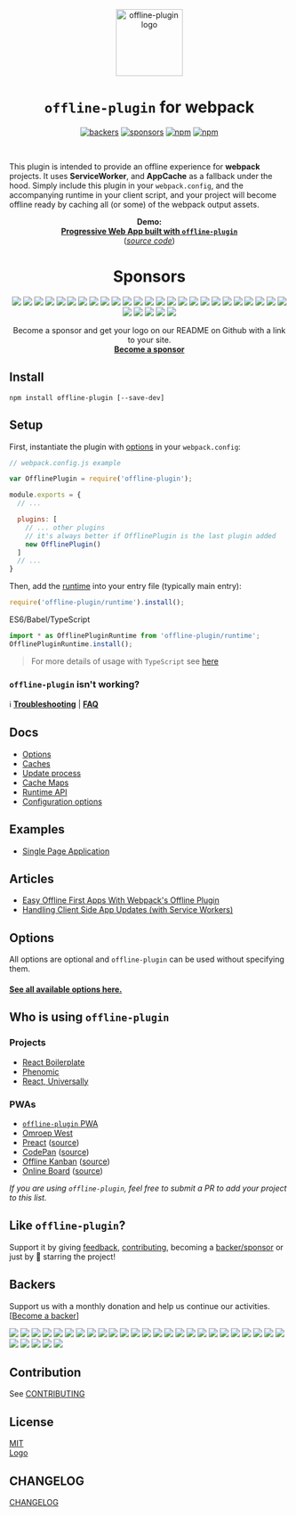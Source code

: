 ﻿<div align="center">
  <a href="https://offline-plugin.now.sh/"><img src="https://rawgit.com/NekR/offline-plugin/master/logo/logo.svg" width="120" alt="offline-plugin logo"></a>

  <h1><code>offline-plugin</code> for webpack</h1>

  <a href="#backers"><img src="https://opencollective.com/offline-plugin/backers/badge.svg" alt="backers" /></a>
  <a href="#sponsors"><img src="https://opencollective.com/offline-plugin/sponsors/badge.svg" alt="sponsors" /></a>
  <a href="https://www.npmjs.com/package/offline-plugin"><img src="https://img.shields.io/npm/v/offline-plugin.svg?maxAge=3600&v4" alt="npm"></a>
  <a href="https://www.npmjs.com/package/offline-plugin"><img src="https://img.shields.io/npm/dm/offline-plugin.svg?maxAge=3600" alt="npm"></a>
</div>
<br>

This plugin is intended to provide an offline experience for **webpack** projects. It uses **ServiceWorker**, and **AppCache** as a fallback under the hood. Simply include this plugin in your ``webpack.config``, and the accompanying runtime in your client script, and your project will become offline ready by caching all (or some) of the webpack output assets.

<div align="center">
  <strong>Demo:<br><a href="https://offline-plugin.now.sh/"> Progressive Web App built with <code>offline-plugin</code></a></strong><br>
  <div>(<a href="https://github.com/NekR/offline-plugin-pwa"><i>source code</i></a>)</div>
</div>

<div align="center">
  <h1>Sponsors</h1>
  
  <a href="https://opencollective.com/offline-plugin/sponsor/0/website" target="_blank"><img src="https://opencollective.com/offline-plugin/sponsor/0/avatar.svg"></a>
  <a href="https://opencollective.com/offline-plugin/sponsor/1/website" target="_blank"><img src="https://opencollective.com/offline-plugin/sponsor/1/avatar.svg"></a>
  <a href="https://opencollective.com/offline-plugin/sponsor/2/website" target="_blank"><img src="https://opencollective.com/offline-plugin/sponsor/2/avatar.svg"></a>
  <a href="https://opencollective.com/offline-plugin/sponsor/3/website" target="_blank"><img src="https://opencollective.com/offline-plugin/sponsor/3/avatar.svg"></a>
  <a href="https://opencollective.com/offline-plugin/sponsor/4/website" target="_blank"><img src="https://opencollective.com/offline-plugin/sponsor/4/avatar.svg"></a>
  <a href="https://opencollective.com/offline-plugin/sponsor/5/website" target="_blank"><img src="https://opencollective.com/offline-plugin/sponsor/5/avatar.svg"></a>
  <a href="https://opencollective.com/offline-plugin/sponsor/6/website" target="_blank"><img src="https://opencollective.com/offline-plugin/sponsor/6/avatar.svg"></a>
  <a href="https://opencollective.com/offline-plugin/sponsor/7/website" target="_blank"><img src="https://opencollective.com/offline-plugin/sponsor/7/avatar.svg"></a>
  <a href="https://opencollective.com/offline-plugin/sponsor/8/website" target="_blank"><img src="https://opencollective.com/offline-plugin/sponsor/8/avatar.svg"></a>
  <a href="https://opencollective.com/offline-plugin/sponsor/9/website" target="_blank"><img src="https://opencollective.com/offline-plugin/sponsor/9/avatar.svg"></a>
  <a href="https://opencollective.com/offline-plugin/sponsor/10/website" target="_blank"><img src="https://opencollective.com/offline-plugin/sponsor/10/avatar.svg"></a>
  <a href="https://opencollective.com/offline-plugin/sponsor/11/website" target="_blank"><img src="https://opencollective.com/offline-plugin/sponsor/11/avatar.svg"></a>
  <a href="https://opencollective.com/offline-plugin/sponsor/12/website" target="_blank"><img src="https://opencollective.com/offline-plugin/sponsor/12/avatar.svg"></a>
  <a href="https://opencollective.com/offline-plugin/sponsor/13/website" target="_blank"><img src="https://opencollective.com/offline-plugin/sponsor/13/avatar.svg"></a>
  <a href="https://opencollective.com/offline-plugin/sponsor/14/website" target="_blank"><img src="https://opencollective.com/offline-plugin/sponsor/14/avatar.svg"></a>
  <a href="https://opencollective.com/offline-plugin/sponsor/15/website" target="_blank"><img src="https://opencollective.com/offline-plugin/sponsor/15/avatar.svg"></a>
  <a href="https://opencollective.com/offline-plugin/sponsor/16/website" target="_blank"><img src="https://opencollective.com/offline-plugin/sponsor/16/avatar.svg"></a>
  <a href="https://opencollective.com/offline-plugin/sponsor/17/website" target="_blank"><img src="https://opencollective.com/offline-plugin/sponsor/17/avatar.svg"></a>
  <a href="https://opencollective.com/offline-plugin/sponsor/18/website" target="_blank"><img src="https://opencollective.com/offline-plugin/sponsor/18/avatar.svg"></a>
  <a href="https://opencollective.com/offline-plugin/sponsor/19/website" target="_blank"><img src="https://opencollective.com/offline-plugin/sponsor/19/avatar.svg"></a>
  <a href="https://opencollective.com/offline-plugin/sponsor/20/website" target="_blank"><img src="https://opencollective.com/offline-plugin/sponsor/20/avatar.svg"></a>
  <a href="https://opencollective.com/offline-plugin/sponsor/21/website" target="_blank"><img src="https://opencollective.com/offline-plugin/sponsor/21/avatar.svg"></a>
  <a href="https://opencollective.com/offline-plugin/sponsor/22/website" target="_blank"><img src="https://opencollective.com/offline-plugin/sponsor/22/avatar.svg"></a>
  <a href="https://opencollective.com/offline-plugin/sponsor/23/website" target="_blank"><img src="https://opencollective.com/offline-plugin/sponsor/23/avatar.svg"></a>
  <a href="https://opencollective.com/offline-plugin/sponsor/24/website" target="_blank"><img src="https://opencollective.com/offline-plugin/sponsor/24/avatar.svg"></a>
  <a href="https://opencollective.com/offline-plugin/sponsor/25/website" target="_blank"><img src="https://opencollective.com/offline-plugin/sponsor/25/avatar.svg"></a>
  <a href="https://opencollective.com/offline-plugin/sponsor/26/website" target="_blank"><img src="https://opencollective.com/offline-plugin/sponsor/26/avatar.svg"></a>
  <a href="https://opencollective.com/offline-plugin/sponsor/27/website" target="_blank"><img src="https://opencollective.com/offline-plugin/sponsor/27/avatar.svg"></a>
  <a href="https://opencollective.com/offline-plugin/sponsor/28/website" target="_blank"><img src="https://opencollective.com/offline-plugin/sponsor/28/avatar.svg"></a>
  <a href="https://opencollective.com/offline-plugin/sponsor/29/website" target="_blank"><img src="https://opencollective.com/offline-plugin/sponsor/29/avatar.svg"></a>
  
  Become a sponsor and get your logo on our README on Github with a link to your site.<br>
  <strong><a href="https://opencollective.com/offline-plugin#sponsor">Become a sponsor</a></strong>
</div>

## Install

`npm install offline-plugin [--save-dev]`

## Setup

First, instantiate the plugin with [options](docs/options.md) in your `webpack.config`:

```js
// webpack.config.js example

var OfflinePlugin = require('offline-plugin');

module.exports = {
  // ...

  plugins: [
    // ... other plugins
    // it's always better if OfflinePlugin is the last plugin added
    new OfflinePlugin()
  ]
  // ...
}

```

Then, add the [runtime](docs/runtime.md) into your entry file (typically main entry):

```js
require('offline-plugin/runtime').install();
```

ES6/Babel/TypeScript
```js
import * as OfflinePluginRuntime from 'offline-plugin/runtime';
OfflinePluginRuntime.install();
```

> For more details of usage with `TypeScript` see [here](docs/typescript.md)

### `offline-plugin` isn't working?

:information_source: **[Troubleshooting](docs/troubleshooting.md)** | **[FAQ](docs/FAQ.md)**

## Docs

* [Options](docs/options.md)
* [Caches](docs/caches.md)
* [Update process](docs/updates.md)
* [Cache Maps](docs/cache-maps.md)
* [Runtime API](docs/runtime.md)
* [Configuration options](docs/options.md)

## Examples

* [Single Page Application](docs/examples/SPA.md)

## Articles

* [Easy Offline First Apps With Webpack's Offline Plugin](https://dev.to/kayis/easy-offline-first-apps-with-webpacks-offline-plugin)
* [Handling Client Side App Updates (with Service Workers)](https://zach.codes/handling-client-side-app-updates-with-service-workers/)

## Options

All options are optional and `offline-plugin` can be used without specifying them.

#### [See all available options here.](docs/options.md)

## Who is using `offline-plugin`

### Projects

* [React Boilerplate](https://github.com/mxstbr/react-boilerplate)
* [Phenomic](https://phenomic.io)
* [React, Universally](https://github.com/ctrlplusb/react-universally)

### PWAs

* [`offline-plugin` PWA](https://offline-plugin.now.sh/)
* [Omroep West](https://m.omroepwest.nl/)
* [Preact](https://preactjs.com/) ([source](https://github.com/developit/preact-www))
* [CodePan](https://codepan.net) ([source](https://github.com/egoist/codepan))
* [Offline Kanban](https://offline-kanban.herokuapp.com) ([source](https://github.com/sarmadsangi/offline-kanban))
* [Online Board](https://onlineboard.sonnywebdesign.com/) ([source](https://github.com/andreasonny83/online-board))


_If you are using `offline-plugin`, feel free to submit a PR to add your project to this list._

## Like `offline-plugin`?

Support it by giving [feedback](https://github.com/NekR/offline-plugin/issues), [contributing](CONTIBUTING.md), becoming a [backer/sponsor](https://opencollective.com/offline-plugin) or just by 🌟 starring the project!


## Backers

Support us with a monthly donation and help us continue our activities. [[Become a backer](https://opencollective.com/offline-plugin#backer)]

<a href="https://opencollective.com/offline-plugin/backer/0/website" target="_blank"><img src="https://opencollective.com/offline-plugin/backer/0/avatar.svg"></a>
<a href="https://opencollective.com/offline-plugin/backer/1/website" target="_blank"><img src="https://opencollective.com/offline-plugin/backer/1/avatar.svg"></a>
<a href="https://opencollective.com/offline-plugin/backer/2/website" target="_blank"><img src="https://opencollective.com/offline-plugin/backer/2/avatar.svg"></a>
<a href="https://opencollective.com/offline-plugin/backer/3/website" target="_blank"><img src="https://opencollective.com/offline-plugin/backer/3/avatar.svg"></a>
<a href="https://opencollective.com/offline-plugin/backer/4/website" target="_blank"><img src="https://opencollective.com/offline-plugin/backer/4/avatar.svg"></a>
<a href="https://opencollective.com/offline-plugin/backer/5/website" target="_blank"><img src="https://opencollective.com/offline-plugin/backer/5/avatar.svg"></a>
<a href="https://opencollective.com/offline-plugin/backer/6/website" target="_blank"><img src="https://opencollective.com/offline-plugin/backer/6/avatar.svg"></a>
<a href="https://opencollective.com/offline-plugin/backer/7/website" target="_blank"><img src="https://opencollective.com/offline-plugin/backer/7/avatar.svg"></a>
<a href="https://opencollective.com/offline-plugin/backer/8/website" target="_blank"><img src="https://opencollective.com/offline-plugin/backer/8/avatar.svg"></a>
<a href="https://opencollective.com/offline-plugin/backer/9/website" target="_blank"><img src="https://opencollective.com/offline-plugin/backer/9/avatar.svg"></a>
<a href="https://opencollective.com/offline-plugin/backer/10/website" target="_blank"><img src="https://opencollective.com/offline-plugin/backer/10/avatar.svg"></a>
<a href="https://opencollective.com/offline-plugin/backer/11/website" target="_blank"><img src="https://opencollective.com/offline-plugin/backer/11/avatar.svg"></a>
<a href="https://opencollective.com/offline-plugin/backer/12/website" target="_blank"><img src="https://opencollective.com/offline-plugin/backer/12/avatar.svg"></a>
<a href="https://opencollective.com/offline-plugin/backer/13/website" target="_blank"><img src="https://opencollective.com/offline-plugin/backer/13/avatar.svg"></a>
<a href="https://opencollective.com/offline-plugin/backer/14/website" target="_blank"><img src="https://opencollective.com/offline-plugin/backer/14/avatar.svg"></a>
<a href="https://opencollective.com/offline-plugin/backer/15/website" target="_blank"><img src="https://opencollective.com/offline-plugin/backer/15/avatar.svg"></a>
<a href="https://opencollective.com/offline-plugin/backer/16/website" target="_blank"><img src="https://opencollective.com/offline-plugin/backer/16/avatar.svg"></a>
<a href="https://opencollective.com/offline-plugin/backer/17/website" target="_blank"><img src="https://opencollective.com/offline-plugin/backer/17/avatar.svg"></a>
<a href="https://opencollective.com/offline-plugin/backer/18/website" target="_blank"><img src="https://opencollective.com/offline-plugin/backer/18/avatar.svg"></a>
<a href="https://opencollective.com/offline-plugin/backer/19/website" target="_blank"><img src="https://opencollective.com/offline-plugin/backer/19/avatar.svg"></a>
<a href="https://opencollective.com/offline-plugin/backer/20/website" target="_blank"><img src="https://opencollective.com/offline-plugin/backer/20/avatar.svg"></a>
<a href="https://opencollective.com/offline-plugin/backer/21/website" target="_blank"><img src="https://opencollective.com/offline-plugin/backer/21/avatar.svg"></a>
<a href="https://opencollective.com/offline-plugin/backer/22/website" target="_blank"><img src="https://opencollective.com/offline-plugin/backer/22/avatar.svg"></a>
<a href="https://opencollective.com/offline-plugin/backer/23/website" target="_blank"><img src="https://opencollective.com/offline-plugin/backer/23/avatar.svg"></a>
<a href="https://opencollective.com/offline-plugin/backer/24/website" target="_blank"><img src="https://opencollective.com/offline-plugin/backer/24/avatar.svg"></a>
<a href="https://opencollective.com/offline-plugin/backer/25/website" target="_blank"><img src="https://opencollective.com/offline-plugin/backer/25/avatar.svg"></a>
<a href="https://opencollective.com/offline-plugin/backer/26/website" target="_blank"><img src="https://opencollective.com/offline-plugin/backer/26/avatar.svg"></a>
<a href="https://opencollective.com/offline-plugin/backer/27/website" target="_blank"><img src="https://opencollective.com/offline-plugin/backer/27/avatar.svg"></a>
<a href="https://opencollective.com/offline-plugin/backer/28/website" target="_blank"><img src="https://opencollective.com/offline-plugin/backer/28/avatar.svg"></a>
<a href="https://opencollective.com/offline-plugin/backer/29/website" target="_blank"><img src="https://opencollective.com/offline-plugin/backer/29/avatar.svg"></a>

## Contribution

See [CONTRIBUTING](CONTRIBUTING.md)

## License

[MIT](LICENSE.md)  
[Logo](logo/LICENSE.md)

## CHANGELOG

[CHANGELOG](CHANGELOG.md)
